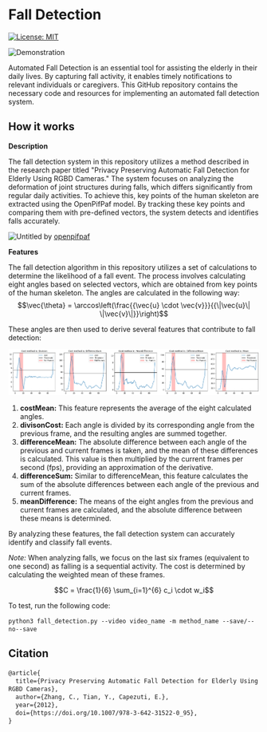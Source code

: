 # Fall Detection
[![License: MIT](https://img.shields.io/badge/License-MIT-green.svg)](https://opensource.org/licenses/MIT)

![Demonstration](https://user-images.githubusercontent.com/65034169/190631807-5f454de9-8e22-4ba1-9b74-f96fcb44ed78.gif)

Automated Fall Detection is an essential tool for assisting the elderly in their daily lives. By capturing fall activity, it enables timely notifications to relevant individuals or caregivers. This GitHub repository contains the necessary code and resources for implementing an automated fall detection system.

## How it works
**Description**

The fall detection system in this repository utilizes a method described in the research paper titled "Privacy Preserving Automatic Fall Detection for Elderly Using RGBD Cameras." The system focuses on analyzing the deformation of joint structures during falls, which differs significantly from regular daily activities. To achieve this, key points of the human skeleton are extracted using the OpenPifPaf model. By tracking these key points and comparing them with pre-defined vectors, the system detects and identifies falls accurately.

![Untitled](https://github.com/openpifpaf/openpifpaf/raw/main/docs/coco/000000081988.jpg.predictions.jpeg) by [openpifpaf](https://github.com/openpifpaf/openpifpaf)

**Features**

The fall detection algorithm in this repository utilizes a set of calculations to determine the likelihood of a fall event. The process involves calculating eight angles based on selected vectors, which are obtained from key points of the human skeleton. The angles are calculated in the following way:
$$\vec{\theta} = \arccos\left(\frac{{\vec{u} \cdot \vec{v}}}{{\|\vec{u}\| \|\vec{v}\|}}\right)$$

These angles are then used to derive several features that contribute to fall detection:

![Features](/assets/images/features.png)
1. **costMean:** This feature represents the average of the eight calculated angles.
2. **divisonCost:** Each angle is divided by its corresponding angle from the previous frame, and the resulting angles are summed together.
3. **differenceMean:** The absolute difference between each angle of the previous and current frames is taken, and the mean of these differences is calculated. This value is then multiplied by the current frames per second (fps), providing an approximation of the derivative.
4. **differenceSum:** Similar to differenceMean, this feature calculates the sum of the absolute differences between each angle of the previous and current frames.
5. **meanDifference:** The means of the eight angles from the previous and current frames are calculated, and the absolute difference between these means is determined.

By analyzing these features, the fall detection system can accurately identify and classify fall events.

*Note:* When analyzing falls, we focus on the last six frames (equivalent to one second) as falling is a sequential activity. The cost is determined by calculating the weighted mean of these frames.

$$C = \frac{1}{6} \sum_{i=1}^{6} c_i \cdot w_i$$

To test, run the following code:

```
python3 fall_detection.py --video video_name -m method_name --save/--no--save
```

## Citation
```
@article{
  title={Privacy Preserving Automatic Fall Detection for Elderly Using RGBD Cameras},
  author={Zhang, C., Tian, Y., Capezuti, E.},
  year={2012},
  doi={https://doi.org/10.1007/978-3-642-31522-0_95},
}
```

